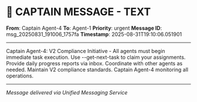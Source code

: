 # 🚨 CAPTAIN MESSAGE - TEXT

**From**: Captain Agent-4
**To**: Agent-1
**Priority**: urgent
**Message ID**: msg_20250831_191006_1757fa
**Timestamp**: 2025-08-31T19:10:06.051901

---

Captain Agent-4: V2 Compliance Initiative - All agents must begin immediate task execution. Use --get-next-task to claim your assignments. Provide daily progress reports via inbox. Coordinate with other agents as needed. Maintain V2 compliance standards. Captain Agent-4 monitoring all operations.

---
*Message delivered via Unified Messaging Service*
